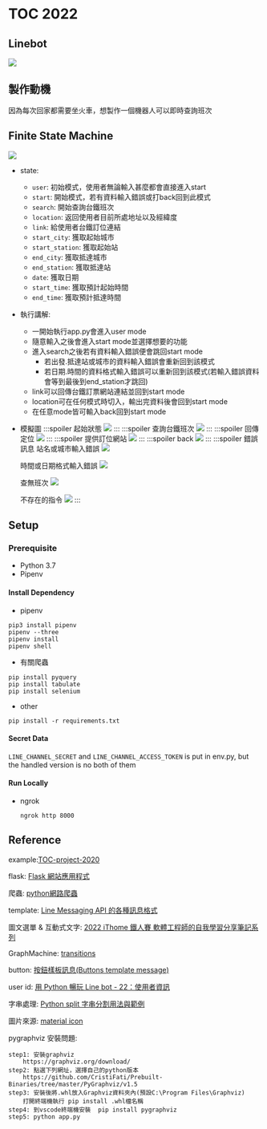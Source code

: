 # TOC 2022
## Linebot
![](https://i.imgur.com/KbHJ8Rd.png)

## 製作動機
因為每次回家都需要坐火車，想製作一個機器人可以即時查詢班次

## Finite State Machine
![](https://i.imgur.com/OkWslGn.png)


- state:
    - ```user```: 初始模式，使用者無論輸入甚麼都會直接進入start
    - ```start```: 開始模式，若有資料輸入錯誤或打back回到此模式
    - ```search```: 開始查詢台鐵班次
    - ```location```: 返回使用者目前所處地址以及經緯度
    - ```link```: 給使用者台鐵訂位連結
    - ```start_city```: 獲取起始城市
    - ```start_station```: 獲取起始站
    - ```end_city```: 獲取抵達城市
    - ```end_station```: 獲取抵達站
    - ```date```: 獲取日期
    - ```start_time```: 獲取預計起始時間
    - ```end_time```: 獲取預計抵達時間
- 執行講解: 
    - 一開始執行app.py會進入user mode
    - 隨意輸入之後會進入start mode並選擇想要的功能
    - 進入search之後若有資料輸入錯誤便會跳回start mode
        - 若出發.抵達站或城市的資料輸入錯誤會重新回到該模式
        - 若日期.時間的資料格式輸入錯誤可以重新回到該模式(若輸入錯誤資料會等到最後到end_station才跳回)
    - link可以回傳台鐵訂票網站連結並回到start mode
    - location可在任何模式時切入，輸出完資料後會回到start mode
    - 在任意mode皆可輸入back回到start mode
- 模擬圖
    :::spoiler 起始狀態
    ![](https://i.imgur.com/RVNKvXt.jpg)
    :::
    :::spoiler 查詢台鐵班次
    ![](https://i.imgur.com/67rCRsd.jpg)
    :::
    :::spoiler 回傳定位
    ![](https://i.imgur.com/saKNC3V.jpg)
    :::
    :::spoiler 提供訂位網站
    ![](https://i.imgur.com/oX6k0Sn.jpg)
    :::
    :::spoiler back
    ![](https://i.imgur.com/7iHdjnz.jpg)
    :::
    :::spoiler 錯誤訊息
    站名或城市輸入錯誤
    ![](https://i.imgur.com/25YI3Ug.jpg)

    時間或日期格式輸入錯誤
    ![](https://i.imgur.com/jJkmIMV.jpg)

    查無班次
    ![](https://i.imgur.com/NmwOu1D.jpg)

    不存在的指令
    ![](https://i.imgur.com/KvdKCEU.jpg)
    :::

## Setup
### Prerequisite
- Python 3.7
- Pipenv
#### Install Dependency
- pipenv
```
pip3 install pipenv
pipenv --three
pipenv install
pipenv shell 
```
- 有關爬蟲
```
pip install pyquery
pip install tabulate
pip install selenium
```
- other
```
pip install -r requirements.txt
```
#### Secret Data
```LINE_CHANNEL_SECRET``` and ```LINE_CHANNEL_ACCESS_TOKEN``` is put in env.py, but the handled version is no both of them

#### Run Locally
- ngrok

    ```ngrok http 8000```
## Reference
example:[TOC-project-2020](https://github.com/NCKU-CCS/TOC-Project-2020)

flask: [ Flask 網站應用程式](https://ithelp.ithome.com.tw/m/articles/10294686)

爬蟲: [python網路爬蟲](https://www.youtube.com/watch?v=_tv-CNbX7aw)

template: [Line Messaging API 的各種訊息格式](https://ithelp.ithome.com.tw/articles/10198142?sc=rss.qu)

圖文選單 & 互動式文字: [2022 iThome 鐵人賽 軟體工程師的自我學習分享筆記系列](https://ithelp.ithome.com.tw/users/20151681/ironman/5688 )

GraphMachine: [transitions](https://github.com/pytransitions/transitions)

button: [按鈕樣板訊息(Buttons template message)](https://www.learncodewithmike.com/2020/07/line-bot-buttons-template-message.html)

user id: [用 Python 暢玩 Line bot - 22：使用者資訊](https://ithelp.ithome.com.tw/articles/10282156)

字串處理: [Python split 字串分割用法與範例](https://shengyu7697.github.io/python-split/)

圖片來源: [material icon](https://fonts.google.com/icons)

pygraphviz 安裝問題:

    step1: 安裝graphviz
        https://graphviz.org/download/
    step2: 點選下列網址，選擇自己的python版本
        https://github.com/CristiFati/Prebuilt-Binaries/tree/master/PyGraphviz/v1.5
    step3: 安裝後將.whl放入Graphviz資料夾內(預設C:\Program Files\Graphviz)
        打開終端機執行 pip install .whl檔名稱
    step4: 到vscode終端機安裝  pip install pygraphviz 
    step5: python app.py
    
